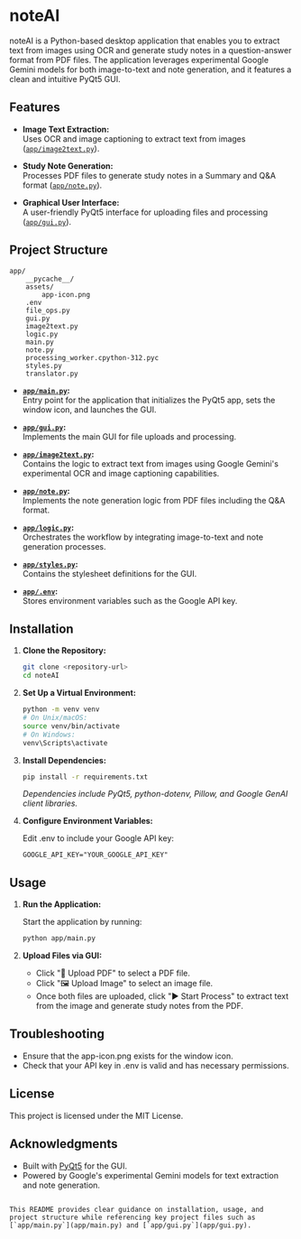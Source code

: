 # noteAI

noteAI is a Python-based desktop application that enables you to extract text from images using OCR and generate study notes in a question-answer format from PDF files. The application leverages experimental Google Gemini models for both image-to-text and note generation, and it features a clean and intuitive PyQt5 GUI.

## Features

- **Image Text Extraction:**  
  Uses OCR and image captioning to extract text from images ([`app/image2text.py`](app/image2text.py)).

- **Study Note Generation:**  
  Processes PDF files to generate study notes in a Summary and Q&A format ([`app/note.py`](app/note.py)).

- **Graphical User Interface:**  
  A user-friendly PyQt5 interface for uploading files and processing ([`app/gui.py`](app/gui.py)).

## Project Structure

```
app/
    __pycache__/
    assets/
        app-icon.png
    .env
    file_ops.py
    gui.py
    image2text.py
    logic.py
    main.py
    note.py
    processing_worker.cpython-312.pyc
    styles.py
    translator.py
```

- **[`app/main.py`](app/main.py):**  
  Entry point for the application that initializes the PyQt5 app, sets the window icon, and launches the GUI.

- **[`app/gui.py`](app/gui.py):**  
  Implements the main GUI for file uploads and processing.

- **[`app/image2text.py`](app/image2text.py):**  
  Contains the logic to extract text from images using Google Gemini's experimental OCR and image captioning capabilities.

- **[`app/note.py`](app/note.py):**  
  Implements the note generation logic from PDF files including the Q&A format.

- **[`app/logic.py`](app/logic.py):**  
  Orchestrates the workflow by integrating image-to-text and note generation processes.

- **[`app/styles.py`](app/styles.py):**  
  Contains the stylesheet definitions for the GUI.

- **[`app/.env`](app/.env):**  
  Stores environment variables such as the Google API key.

## Installation

1. **Clone the Repository:**

   ```sh
   git clone <repository-url>
   cd noteAI
   ```

2. **Set Up a Virtual Environment:**

   ```sh
   python -m venv venv
   # On Unix/macOS:
   source venv/bin/activate
   # On Windows:
   venv\Scripts\activate
   ```

3. **Install Dependencies:**

   ```sh
   pip install -r requirements.txt
   ```

   *Dependencies include PyQt5, python-dotenv, Pillow, and Google GenAI client libraries.*

4. **Configure Environment Variables:**

   Edit .env to include your Google API key:
   
   ```
   GOOGLE_API_KEY="YOUR_GOOGLE_API_KEY"
   ```

## Usage

1. **Run the Application:**

   Start the application by running:

   ```sh
   python app/main.py
   ```

2. **Upload Files via GUI:**

   - Click "📄 Upload PDF" to select a PDF file.
   - Click "🖼 Upload Image" to select an image file.
   - Once both files are uploaded, click "▶ Start Process" to extract text from the image and generate study notes from the PDF.

## Troubleshooting

- Ensure that the app-icon.png exists for the window icon.
- Check that your API key in .env is valid and has necessary permissions.

## License

This project is licensed under the MIT License.

## Acknowledgments

- Built with [PyQt5](https://www.riverbankcomputing.com/software/pyqt/intro) for the GUI.
- Powered by Google's experimental Gemini models for text extraction and note generation.
```

This README provides clear guidance on installation, usage, and project structure while referencing key project files such as [`app/main.py`](app/main.py) and [`app/gui.py`](app/gui.py).